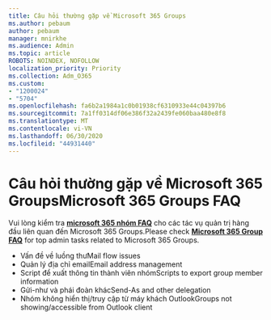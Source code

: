 ```yaml
---
title: Câu hỏi thường gặp về Microsoft 365 Groups
ms.author: pebaum
author: pebaum
manager: mnirkhe
ms.audience: Admin
ms.topic: article
ROBOTS: NOINDEX, NOFOLLOW
localization_priority: Priority
ms.collection: Adm_O365
ms.custom:
- "1200024"
- "5704"
ms.openlocfilehash: fa6b2a1984a1c0b01938cf6310933e44c04397b6
ms.sourcegitcommit: 7a1ff0314df06e386f32a2439fe060baa480e8f8
ms.translationtype: MT
ms.contentlocale: vi-VN
ms.lasthandoff: 06/30/2020
ms.locfileid: "44931440"
---
```

# <a name="microsoft-365-groups-faq"></a><span data-ttu-id="ec6f7-102">Câu hỏi thường gặp về Microsoft 365 Groups</span><span class="sxs-lookup"><span data-stu-id="ec6f7-102">Microsoft 365 Groups FAQ</span></span>

<span data-ttu-id="ec6f7-103">Vui lòng kiểm tra **[microsoft 365 nhóm FAQ](https://aka.ms/M365GroupsFAQ)** cho các tác vụ quản trị hàng đầu liên quan đến Microsoft 365 Groups.</span><span class="sxs-lookup"><span data-stu-id="ec6f7-103">Please check **[Microsoft 365 Group FAQ](https://aka.ms/M365GroupsFAQ)** for top admin tasks related to Microsoft 365 Groups.</span></span>

- <span data-ttu-id="ec6f7-104">Vấn đề về luồng thư</span><span class="sxs-lookup"><span data-stu-id="ec6f7-104">Mail flow issues</span></span>
- <span data-ttu-id="ec6f7-105">Quản lý địa chỉ email</span><span class="sxs-lookup"><span data-stu-id="ec6f7-105">Email address management</span></span>
- <span data-ttu-id="ec6f7-106">Script để xuất thông tin thành viên nhóm</span><span class="sxs-lookup"><span data-stu-id="ec6f7-106">Scripts to export group member information</span></span>
- <span data-ttu-id="ec6f7-107">Gửi-như và phái đoàn khác</span><span class="sxs-lookup"><span data-stu-id="ec6f7-107">Send-As and other delegation</span></span>
- <span data-ttu-id="ec6f7-108">Nhóm không hiển thị/truy cập từ máy khách Outlook</span><span class="sxs-lookup"><span data-stu-id="ec6f7-108">Groups not showing/accessible from Outlook client</span></span>